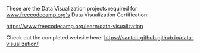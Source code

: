 These are the Data Visualization projects required for www.freecodecamp.org's Data Visualization Certification:

https://www.freecodecamp.org/learn/data-visualization

Check out the completed website here: https://santoii-github.github.io/data-visualization/
